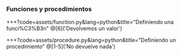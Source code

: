 ### Funciones y procedimientos

+++?code=assets/function.py&lang=python&title="Definiendo una funci%C3%B3n"
@[6]('Devolvemos un valor')

+++?code=assets/procedure.py&lang=python&title="Definiendo un procedimiento"
@[1-5]('No devuelve nada')

